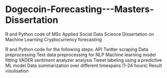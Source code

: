 # Dogecoin-Forecasting---Masters-Dissertation
R and Python code of MSc Applied Social Data Science Dissertation on Machine Learning Cryptocurrency forecasting

R and Python code for the following steps:
API Twitter scraping
Data preprocessing
Text data preprocessing for NLP
Machine learning model fitting
VADER sentiment analyzer analysis
Tweet labeling using a predictive ML model
Data summarization over different timespans (1-24 hours)
Result visulisation
